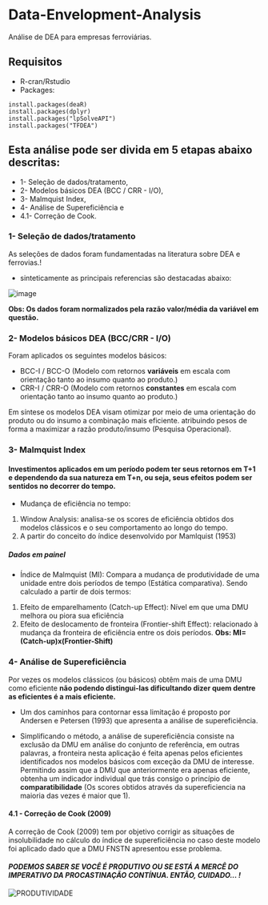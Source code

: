 # Data-Envelopment-Analysis
Análise de DEA para empresas ferroviárias.

## Requisitos
* R-cran/Rstudio
* Packages: 
```{r}
install.packages(deaR)
install.packages(dplyr)
install.packages("lpSolveAPI")
install.packages("TFDEA")
```

## Esta análise pode ser divida em 5 etapas abaixo descritas: 
* 1- Seleção de dados/tratamento, 
* 2- Modelos básicos DEA (BCC / CRR - I/O), 
* 3- Malmquist Index, 
* 4- Análise de Supereficiência e 
* 4.1- Correção de Cook. 

### 1- Seleção de dados/tratamento

As seleções de dados foram fundamentadas na literatura sobre DEA e ferrovias.!

* sinteticamente as principais referencias são destacadas abaixo:
		
![image](https://user-images.githubusercontent.com/91072668/135292058-078f09a1-da5b-4c06-b04b-6edd6c28ae6c.png)


**Obs: Os dados foram normalizados pela razão valor/média da variável em questão.** 

### 2- Modelos básicos DEA (BCC/CRR - I/O)

Foram aplicados os seguintes modelos básicos:

* BCC-I / BCC-O (Modelo com retornos **variáveis** em escala com orientação tanto ao insumo quanto ao produto.)
* CRR-I / CRR-O (Modelo com retornos **constantes** em escala com orientação tanto ao insumo quanto ao produto.)

Em síntese os modelos DEA visam otimizar por meio de uma orientação do produto ou do insumo a combinação mais eficiente. atribuindo pesos de forma a maximizar
a razão produto/insumo (Pesquisa Operacional).

### 3- Malmquist Index

#### Investimentos aplicados em um período podem ter seus retornos em T+1 e dependendo da sua natureza em T+n, ou seja, seus efeitos podem ser sentidos no decorrer do tempo.

* Mudança de eficiência no tempo:
1. Window Analysis: analisa-se os scores de eficiência obtidos dos modelos clássicos e o seu comportamento ao longo do tempo.
2. A partir do conceito do índice desenvolvido por Mamlquist (1953)
##### Dados em painel 
* Índice de Malmquist (MI): Compara a mudança de produtividade de uma unidade entre dois períodos de tempo (Estática comparativa). Sendo calculado a partir de dois termos:
1. Efeito de emparelhamento (Catch-up Effect):  Nível em que uma DMU melhora ou piora sua eficiência
2. Efeito de deslocamento de fronteira (Frontier-shift Effect): relacionado à mudança da fronteira de eficiência entre os dois períodos.
**Obs: MI=(Catch-up)x(Frontier-Shift)**

### 4- Análise de Supereficiência

Por vezes os modelos clássicos (ou básicos) obtêm mais de uma DMU como eficiente **não podendo distingui-las dificultando dizer quem dentre as eficientes é a mais eficiente.** 
* Um dos caminhos para contornar essa limitação é proposto por Andersen e Petersen (1993) que apresenta a análise de supereficiência.

* Simplificando o método, a análise de supereficiência consiste na exclusão da DMU em análise do conjunto de referência, em outras palavras, a fronteira nesta aplicação é feita apenas pelos eficientes identificados nos modelos básicos com exceção da DMU de interesse. Permitindo assim que a DMU que anteriormente era apenas eficiente, obtenha um indicador individual que trás consigo o princípio de **comparatibilidade** (Os scores obtidos através da supereficiencia na maioria das vezes é maior que 1).

#### 4.1 - Correção de Cook (2009)

A correção de Cook (2009) tem por objetivo corrigir as situações de insolubilidade no cálculo do índice de supereficiência no caso deste modelo foi aplicado dado que a DMU FNSTN apresentou esse problema. 



#### _PODEMOS SABER SE VOCÊ É PRODUTIVO OU SE ESTÁ A MERCÊ DO IMPERATIVO DA PROCASTINAÇÃO CONTÍNUA. ENTÃO, CUIDADO... !_
![PRODUTIVIDADE](https://user-images.githubusercontent.com/91072668/134359384-a829125c-605d-4445-a534-917831cbb015.gif)
